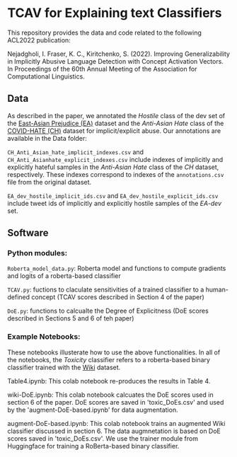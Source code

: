 # TCAV for Explaining text Classifiers 

This repository provides the data and code related to the following ACL2022 publication: 

Nejadgholi, I. Fraser, K. C., Kiritchenko, S. (2022). Improving Generalizability in Implicitly Abusive Language Detection with Concept Activation Vectors. In Proceedings of the 60th Annual Meeting of the Association for Computational Linguistics. 

## Data

As described in the paper, we annotated the _Hostile_ class of the dev set of the [East-Asian Prejudice (EA)](https://zenodo.org/record/3816667#.YUJPkJ1KiUk) dataset and the _Anti-Asian Hate_ class of the [COVID-HATE (CH)](http://claws.cc.gatech.edu/covid/) dataset for implicit/explicit abuse. Our annotations are available in the Data folder:

`CH_Anti_Asian_hate_implicit_indexes.csv` and `CH_Anti_Asianhate_explicit_indexes.csv` include indexes of implicitly and explicitly hateful samples in the _Anti-Asian Hate_ class of the _CH_ dataset, respectively. These indexes correspond to indexes of the `annotations.csv` file from the original dataset.  

`EA_dev_hostile_implicit_ids.csv` and `EA_dev_hostile_explicit_ids.csv` include tweet ids of implicitly and explicitly hostile samples of the _EA-dev_ set. 

## Software

### Python modules:
 
`Roberta_model_data.py`: Roberta model and functions to compute gradients and logits of a roberta-based classifier

`TCAV.py`: fuctions to claculate sensitivities of a trained classifier to a human-defined concept (TCAV scores described in Section 4 of the paper) 

`DoE.py`: functions to calcualte the Degree of Explicitness (DoE scores described in Sections 5 and 6 of teh paper)

### Example Notebooks:
These notebooks illusterate how to use the above functionalities. In all of the notebooks, the _Toxicity_ classifier refers to a roberta-based binary classifier trained with the [Wiki](https://github.com/IsarNejad/cross_dataset_toxicity) dataset. 

Table4.ipynb: This colab notebook re-produces the results in Table 4. 

wiki-DoE.ipynb: This colab notebook calcuates the DoE scores used in section 6 of the paper. DoE scores are saved in 'toxic_DoEs.csv' and used by the 'augment-DoE-based.ipynb' for data augmentation. 

augment-DoE-based.ipynb: This colab notebook trains an augmented Wiki classifier discussed in section 6. The data augmnetation is based on DoE scores saved in 'toxic_DoEs.csv'. We use the trainer module from Huggingface for training a RoBerta-based binary classifier. 

